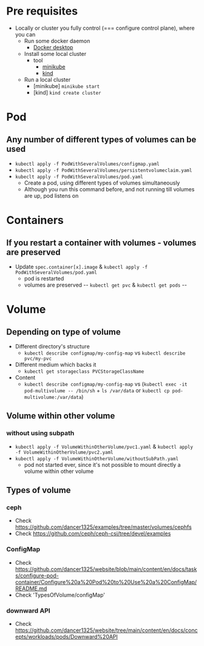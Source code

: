 # Pre requisites
* Locally or cluster you fully control (=== configure control plane), where you can
  * Run some docker daemon
    * [Docker desktop](https://www.docker.com/products/docker-desktop/)
  * Install some local cluster
    * tool
      * [minikube](https://minikube.sigs.k8s.io/docs/start/)
      * [kind](https://kind.sigs.k8s.io/)
  * Run a local cluster
    * [minikube]  `minikube start`
    * [kind] `kind create cluster`


# Pod
## Any number of different types of volumes can be used
* `kubectl apply -f PodWithSeveralVolumes/configmap.yaml`
* `kubectl apply -f PodWithSeveralVolumes/persistentvolumeclaim.yaml `
* `kubeclt apply -f PodWithSeveralVolumes/pod.yaml `
  * Create a pod, using different types of volumes simultaneously
  * Although you run this command before, and not running till volumes are up, pod listens on

# Containers
## If you restart a container with volumes - volumes are preserved
* Update `spec.container[x].image` & `kubectl apply -f PodWithSeveralVolumes/pod.yaml`
  * pod is restarted
  * volumes are preserved -- `kubectl get pvc` & `kubectl get pods` --

# Volume
## Depending on type of volume
* Different directory's structure
  * `kubectl describe configmap/my-config-map` vs `kubectl describe pvc/my-pvc`
* Different medium which backs it
  * `kubectl get storageclass PVCStorageClassName`
* Content
  * `kubectl describe configmap/my-config-map` vs (`kubectl exec -it pod-multivolume -- /bin/sh` + `ls /var/data` or `kubectl cp pod-multivolume:/var/data`)
## Volume within other volume
### without using subpath
* `kubectl apply -f VolumeWithinOtherVolume/pvc1.yaml` & `kubectl apply -f VolumeWithinOtherVolume/pvc2.yaml`
* `kubectl apply -f VolumeWithinOtherVolume/withoutSubPath.yaml`
  * pod not started ever, since it's not possible to mount directly a volume within other volume

## Types of volume
### ceph
* Check https://github.com/dancer1325/examples/tree/master/volumes/cephfs
* Check https://github.com/ceph/ceph-csi/tree/devel/examples
### ConfigMap
* Check https://github.com/dancer1325/website/blob/main/content/en/docs/tasks/configure-pod-container/Configure%20a%20Pod%20to%20Use%20a%20ConfigMap/README.md
* Check 'TypesOfVolume/configMap'
### downward API
* Check https://github.com/dancer1325/website/tree/main/content/en/docs/concepts/workloads/pods/Downward%20API
